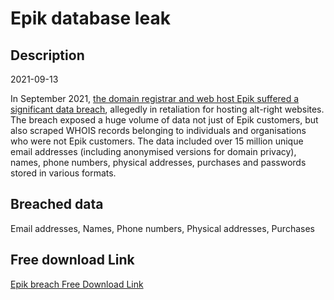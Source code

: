# Epik database leak

## Description

2021-09-13

In September 2021, <a href="https://arstechnica.com/information-technology/2021/09/anonymous-leaks-gigabytes-of-data-from-epik-web-host-of-gab-and-parler/" target="_blank" rel="noopener">the domain registrar and web host Epik suffered a significant data breach</a>, allegedly in retaliation for hosting alt-right websites. The breach exposed a huge volume of data not just of Epik customers, but also scraped WHOIS records belonging to individuals and organisations who were not Epik customers. The data included over 15 million unique email addresses (including anonymised versions for domain privacy), names, phone numbers, physical addresses, purchases and passwords stored in various formats.

## Breached data

Email addresses, Names, Phone numbers, Physical addresses, Purchases

## Free download Link

[Epik breach Free Download Link](https://link-to.net/1229997/46.315332751363684/dynamic/?r=aHR0cHM6Ly93d3cubWVkaWFmaXJlLmNvbS92aWV3L3RWRzZMOWJQNkFSRGlYNy9lcGlrLmNvbS9maWxl)